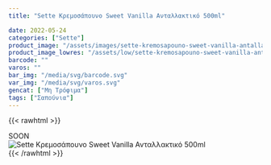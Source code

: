 ```yaml
---
title: "Sette Κρεμοσάπουνο Sweet Vanilla Ανταλλακτικό 500ml"

date: 2022-05-24
categories: ["Sette"]
product_image: "/assets/images/sette-kremosapouno-sweet-vanilla-antallaktiko-500ml.jpg"
product_image_lowres: "/assets/low/sette-kremosapouno-sweet-vanilla-antallaktiko-500ml.jpg"
barcode: ""
varos: ""
bar_img: "/media/svg/barcode.svg"
var_img: "/media/svg/varos.svg"
gencat: ["Μη Τρόφιμα"]
tags: ["Σαπούνια"]
---
```

{{< rawhtml >}}

<div class="sload420"><div class="product">SOON<br><div class="pimg"><img alt="Sette Κρεμοσάπουνο Sweet Vanilla Ανταλλακτικό 500ml" title="Sette Κρεμοσάπουνο Sweet Vanilla Ανταλλακτικό 500ml" src="/assets/images/sette-kremosapouno-sweet-vanilla-antallaktiko-500ml.jpg"></div></div></div>
{{< /rawhtml >}}



